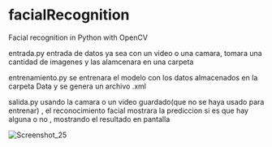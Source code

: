 # facialRecognition
Facial recognition in Python with OpenCV

entrada.py
entrada de datos ya sea con un video o una camara, tomara una cantidad de imagenes y las alamcenara en una carpeta

entrenamiento.py
se entrenara el modelo con los datos almacenados en la carpeta Data y se genera un archivo .xml 


salida.py
usando la camara o un video guardado(que no se haya usado para entrenar) , el reconocimiento facial mostrara la prediccion si es que hay alguna o no , mostrando el resultado en pantalla

![Screenshot_25](https://github.com/GustavQ09/facialRecognition/assets/100110402/f09d7550-420f-4adb-95db-45e954ab0000)
